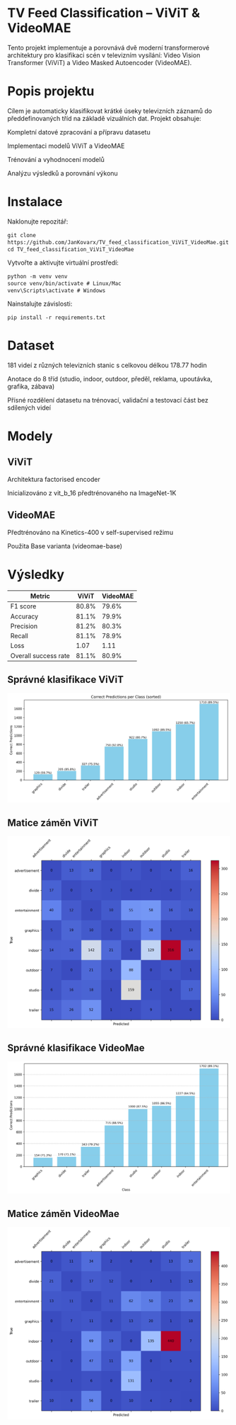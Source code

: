 # TV Feed Classification – ViViT & VideoMAE
Tento projekt implementuje a porovnává dvě moderní transformerové architektury pro klasifikaci scén v televizním vysílání: Video Vision Transformer (ViViT) a Video Masked Autoencoder (VideoMAE).

# Popis projektu
Cílem je automaticky klasifikovat krátké úseky televizních záznamů do předdefinovaných tříd na základě vizuálních dat.
Projekt obsahuje:

Kompletní datové zpracování a přípravu datasetu

Implementaci modelů ViViT a VideoMAE

Trénování a vyhodnocení modelů

Analýzu výsledků a porovnání výkonu

# Instalace
Naklonujte repozitář:
```
git clone https://github.com/JanKovarx/TV_feed_classification_ViViT_VideoMae.git
cd TV_feed_classification_ViViT_VideoMae
```
Vytvořte a aktivujte virtuální prostředí:
```
python -m venv venv
source venv/bin/activate # Linux/Mac
venv\Scripts\activate # Windows
```
Nainstalujte závislosti:
```
pip install -r requirements.txt
```
# Dataset
181 videí z různých televizních stanic s celkovou délkou 178.77 hodin

Anotace do 8 tříd (studio, indoor, outdoor, předěl, reklama, upoutávka, grafika, zábava)

Přísné rozdělení datasetu na trénovací, validační a testovací část bez sdílených videí

# Modely
## ViViT
Architektura factorised encoder

Inicializováno z vit_b_16 předtrénovaného na ImageNet-1K

## VideoMAE
Předtrénováno na Kinetics-400 v self-supervised režimu

Použita Base varianta (videomae-base)

# Výsledky
|Metric | ViViT | VideoMAE |
|-------|-------|----------|
|F1 score | 80.8% | 79.6% |
|Accuracy | 81.1% | 79.9% |
|Precision | 81.2% | 80.3% |
|Recall | 81.1% | 78.9% |
|Loss | 1.07 | 1.11 |
|Overall success rate | 81.1% | 80.9% |

## Správné klasifikace ViViT
![Histogram_ViViT](assets/diagonal_histogram.jpg)

## Matice záměn ViViT
![Matice_ViViT](assets/confusion_no_diag.jpg)

## Správné klasifikace VideoMae
![Histogram_VideoMae](assets/diagonal_histogram.png)

## Matice záměn VideoMae
![Matice_VideoMae](assets/confusion_matrix.png)
